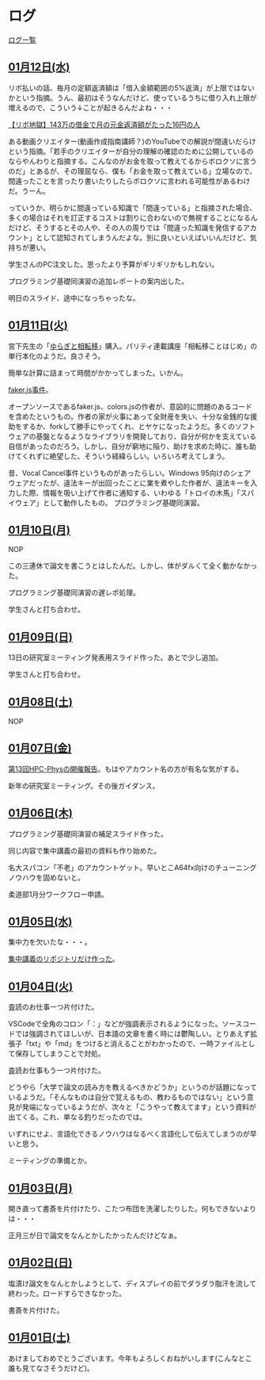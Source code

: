 # ログ

[ログ一覧](index.html)

## [01月12日(水)](#12) <a id="12"></a>

リボ払いの話、毎月の定額返済額は「借入金額範囲の5%返済」が上限ではないかという指摘。うん、最初はそうなんだけど、使っているうちに借り入れ上限が増えるので、こういう↓ことが起きるんだよね・・・

[【リボ地獄】143万の借金で月の元金返済額がたった16円の人](https://togetter.com/li/1286280)

ある動画クリエイター(動画作成指南講師？)のYouTubeでの解説が間違いだらけという指摘。「若手のクリエイターが自分の理解の確認のために公開しているのならやんわりと指摘する。こんなのがお金を取って教えてるからボロクソに言うのだ」とあるが、その理屈なら、僕も「お金を取って教えている」立場なので、間違ったことを言ったり書いたりしたらボロクソに言われる可能性があるわけだ。うーん。

っていうか、明らかに間違っている知識で「間違っている」と指摘された場合、多くの場合はそれを訂正するコストは割りに合わないので無視することになるんだけど、そうするとその人や、その人の周りでは「間違った知識を発信するアカウント」として認知されてしまうんだよな。別に良いといえばいいんだけど、気持ちが悪い。

学生さんのPC注文した。思ったより予算がギリギリかもしれない。

プログラミング基礎同演習の追加レポートの案内出した。

明日のスライド、途中になっちゃったな。

## [01月11日(火)](#11) <a id="11"></a>

宮下先生の「[ゆらぎと相転移](https://www.amazon.co.jp/dp/4621302965)」購入。パリティ連載講座「相転移ことはじめ」の単行本化のようだ。良さそう。

簡単な計算に詰まって時間がかかってしまった。いかん。

[faker.js事件](https://www.itmedia.co.jp/news/articles/2201/11/news160.html)。

オープンソースであるfaker.js、colors.jsの作者が、意図的に問題のあるコードを含めたというもの。作者の家が火事にあって全財産を失い、十分な金銭的な援助をするか、forkして勝手にやってくれ、とヤケになったようだ。多くのソフトウェアの基盤となるようなライブラリを開発しており、自分が何かを支えている自信があったのだろう。しかし、自分が窮地に陥り、助けを求めた時に、誰も助けてくれずに絶望した、そういう経緯らしい。いろいろ考えてしまう。

昔、Vocal Cancel事件というものがあったらしい。Windows 95向けのシェアウェアだったが、違法キーが出回ったことに業を煮やした作者が、違法キーを入力した際、情報を吸い上げて作者に通知する、いわゆる「トロイの木馬」「スパイウェア」として動作したもの。
プログラミング基礎同演習。

## [01月10日(月)](#10) <a id="10"></a>

NOP

この三連休で論文を書こうとはしたんだ。しかし、体がダルくて全く動かなかった。

プログラミング基礎同演習の遅レポ処理。

学生さんと打ち合わせ。

## [01月09日(日)](#09) <a id="09"></a>

13日の研究室ミーティング発表用スライド作った。あとで少し追加。

学生さんと打ち合わせ。

## [01月08日(土)](#08) <a id="08"></a>

NOP

## [01月07日(金)](#07) <a id="07"></a>

[第13回HPC-Physの開催報告](https://www.jicfus.jp/jp/rep_hpc-phys13/)。もはやアカウント名の方が有名な気がする。

新年の研究室ミーティング。その後ガイダンス。

## [01月06日(木)](#06) <a id="06"></a>

プログラミング基礎同演習の補足スライド作った。

同じ内容で集中講義の最初の資料も作り始めた。

名大スパコン「不老」のアカウントゲット。早いとこA64fx向けのチューニングノウハウを固めないと。

柔道部1月分ワークフロー申請。

## [01月05日(水)](#05) <a id="05"></a>

集中力を欠いたな・・・。

[集中講義のリポジトリだけ作った](https://github.com/kaityo256/yamagata2022)。

## [01月04日(火)](#04) <a id="04"></a>

査読のお仕事一つ片付けた。

VSCodeで全角のコロン「：」などが強調表示されるようになった。ソースコードでは強調されてほしいが、日本語の文章を書く時には鬱陶しい。とりあえず拡張子「txt」や「md」をつけると消えることがわかったので、一時ファイルとして保存してしまうことで対処。

査読お仕事もう一つ片付けた。

どうやら「大学で論文の読み方を教えるべきかどうか」というのが話題になっているようだ。「そんなものは自分で覚えるもの、教わるものではない」という意見が発端になっているようだが、次々と「こうやって教えてます」という資料が出てくる。これ、単なる釣りだったのでは。

いずれにせよ、言語化できるノウハウはなるべく言語化して伝えてしまうのが早いと思う。

ミーティングの準備とか。

## [01月03日(月)](#03) <a id="03"></a>

開き直って書斎を片付けたり、こたつ布団を洗濯したりした。何もできないよりは・・・

正月三が日で論文をなんとかしたかったんだけどなぁ。

## [01月02日(日)](#02) <a id="02"></a>

塩漬け論文をなんとかしようとして、ディスプレイの前でダラダラ脂汗を流して終わった。ロードすらできなかった。

書斎を片付けた。

## [01月01日(土)](#01) <a id="01"></a>

あけましておめでとうございます。今年もよろしくおねがいします(こんなとこ誰も見てなさそうだけど)。
